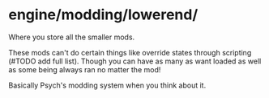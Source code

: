 # engine/modding/lowerend/
Where you store all the smaller mods.

These mods can't do certain things like override states through scripting (#TODO add full list).
Though you can have as many as want loaded as well as some being always ran no matter the mod!

Basically Psych's modding system when you think about it.
